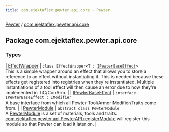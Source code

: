 ```yaml
---
title: com.ejektaflex.pewter.api.core - Pewter
---
```


[Pewter](../index.html) / [com.ejektaflex.pewter.api.core](./index.html)

## Package com.ejektaflex.pewter.api.core

### Types

| [EffectWrapper](-effect-wrapper/index.html) | `class EffectWrapper<T : `[`IPewterBaseEffect`](-i-pewter-base-effect.html)`>`<br>This is a simple wrapper around an effect that allows you to store a reference to an effect without instantiating it. This is needed because these effects get registered into registries when they're instantiated. Multiple instantiations of a tool effect will then cause an error due to how they're implemented in TiC/ConArm. |
| [IPewterBaseEffect](-i-pewter-base-effect.html) | `interface IPewterBaseEffect : IModifier`<br>A base interface from which all Pewter Tool/Armor Modifier/Traits come from. |
| [PewterModule](-pewter-module/index.html) | `abstract class PewterModule`<br>A [PewterModule](-pewter-module/index.html) is a set of materials, tools and traits. [com.ejektaflex.pewter.api.PewterAPI.registerModule](#) will register this module so that Pewter can load it later on. |

